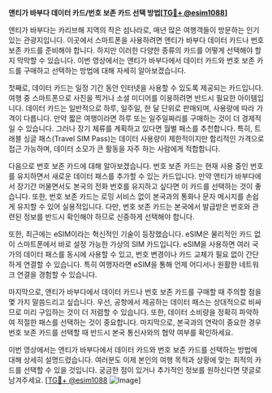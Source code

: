 **앤티가 바부다 데이터 카드/번호 보존 카드 선택 방법[[TG💪+ @esim1088](https://t.me/s/esim1088)]**

앤티가 바부다는 카리브해 지역의 작은 섬나라로, 매년 많은 여행객들이 방문하는 인기 있는 관광지입니다. 이곳에서 스마트폰을 사용하려면 앤티가 바부다 데이터 카드나 번호 보존 카드를 준비해야 합니다. 하지만 이러한 다양한 종류의 카드를 어떻게 선택해야 할지 막막할 수 있습니다. 이번 영상에서는 앤티가 바부다에서 데이터 카드와 번호 보존 카드를 구매하고 선택하는 방법에 대해 자세히 알아보겠습니다.

첫째로, 데이터 카드는 일정 기간 동안 인터넷을 사용할 수 있도록 제공되는 카드입니다. 여행 중 스마트폰으로 사진을 찍거나 소셜 미디어를 이용하려면 반드시 필요한 아이템입니다. 데이터 카드는 일반적으로 하루, 일주일, 한 달 단위로 판매되며, 사용량에 따라 가격이 다릅니다. 만약 짧은 여행이라면 하루 또는 일주일짜리를 구매하는 것이 더 경제적일 수 있습니다. 그러나 장기 체류를 계획하고 있다면 월별 패스를 추천합니다. 특히, 트래블 싱글 패스(Travel SIM Pass)는 데이터 사용량이 제한적이지만 합리적인 가격으로 접근 가능하며, 데이터 소모가 큰 활동을 자주 하는 사람에게 적합합니다.

다음으로 번호 보존 카드에 대해 알아보겠습니다. 번호 보존 카드는 현재 사용 중인 번호를 유지하면서 새로운 데이터 패스를 추가할 수 있는 카드입니다. 만약 앤티가 바부다에서 장기간 머물면서도 본국의 전화 번호를 유지하고 싶다면 이 카드를 선택하는 것이 좋습니다. 또한, 번호 보존 카드는 로밍 서비스 없이 본국과의 통화나 문자 메시지를 손쉽게 유지할 수 있어 실용적입니다. 다만, 번호 보존 카드는 본국에서 발급받은 번호와 관련된 정보를 반드시 확인해야 하므로 신중하게 선택해야 합니다.

또한, 최근에는 eSIM이라는 혁신적인 기술이 등장했습니다. eSIM은 물리적인 카드 없이 스마트폰에서 바로 설정 가능한 가상의 SIM 카드입니다. eSIM을 사용하면 여러 국가의 데이터 패스를 동시에 사용할 수 있고, 번호 변경이나 카드 교체가 필요 없이 간단하게 연결할 수 있습니다. 특히 여행자라면 eSIM을 통해 언제 어디서나 원활한 네트워크 연결을 경험할 수 있습니다.

마지막으로, 앤티가 바부다에서 데이터 카드나 번호 보존 카드를 구매할 때 주의할 점을 몇 가지 말씀드리고 싶습니다. 우선, 공항에서 제공하는 데이터 패스는 상대적으로 비싸므로 미리 구입하는 것이 더 저렴할 수 있습니다. 또한, 데이터 소비량을 정확히 파악하여 적절한 패스를 선택하는 것이 중요합니다. 마지막으로, 본국과의 연락이 중요한 경우 번호 보존 카드를 선택할 때 반드시 본국 통신사와의 협약 여부를 확인하세요.

이번 영상에서는 앤티가 바부다에서 데이터 카드와 번호 보존 카드를 선택하는 방법에 대해 상세히 설명드렸습니다. 여러분도 이제 본인의 여행 목적과 상황에 맞는 최적의 카드를 선택할 수 있을 것입니다. 궁금한 점이 있거나 추가적인 정보를 원하신다면 댓글로 남겨주세요. [[TG💪+ @esim1088](https://t.me/s/esim1088) ![Image](https://i.postimg.cc/Y0z9fWf4/image.png)]